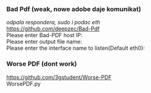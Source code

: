 ### Bad Pdf (weak, nowe adobe daje komunikat)
*odpala respondera, sudo i podac eth*  
https://github.com/deepzec/Bad-Pdf  
Please enter Bad-PDF host IP:  
Please enter output file name:  
Please enter the interface name to listen(Default eth0):  

### Worse PDF (dont work)
https://github.com/3gstudent/Worse-PDF  
WorsePDF.py <normal PDF file Path> <ServerIP>  
